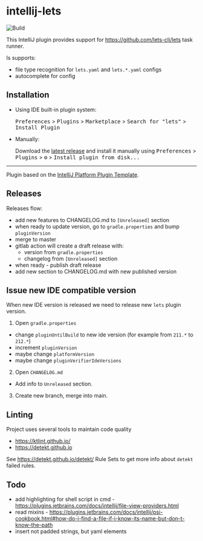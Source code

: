 # intellij-lets

![Build](https://github.com/lets-cli/intellij-lets/workflows/Build/badge.svg)

<!-- Plugin description -->
This IntelliJ plugin provides support for https://github.com/lets-cli/lets task runner.

Is supports:

- file type recognition for `lets.yaml` and `lets.*.yaml` configs
- autocomplete for config

<!-- Plugin description end -->

## Installation

- Using IDE built-in plugin system:
  
  <kbd>Preferences</kbd> > <kbd>Plugins</kbd> > <kbd>Marketplace</kbd> > <kbd>Search for "lets"</kbd> >
  <kbd>Install Plugin</kbd>
  
- Manually:

  Download the [latest release](https://github.com/lets-cli/intellij-lets/releases/latest) and install it manually using
  <kbd>Preferences</kbd> > <kbd>Plugins</kbd> > <kbd>⚙️</kbd> > <kbd>Install plugin from disk...</kbd>

---
Plugin based on the [IntelliJ Platform Plugin Template](https://github.com/JetBrains/intellij-platform-plugin-template).

## Releases

Releases flow:

- add new features to CHANGELOG.md to `[Unreleased]` section 
- when ready to update version, go to `gradle.properties` and bump `pluginVersion`
- merge to master
- gitlab action will create a draft release with:
    - version from `gradle.properties`
    - changelog from `[Unreleased]` section
- when ready - publish draft release
- add new section to CHANGELOG.md with new published version

## Issue new IDE compatible version

When new IDE version is released we need to release new `lets` plugin version.

1. Open `gradle.properties`
  - change `pluginUntilBuild` to new ide version (for example from `211.*` to `212.*`)
  - increment `pluginVersion`
  - maybe change `platformVersion`
  - maybe change `pluginVerifierIdeVersions`
2. Open `CHANGELOG.md`
  - Add info to `Unreleased` section.
3. Create new branch, merge into main.

## Linting

Project uses several tools to maintain code quality
- https://ktlint.github.io/
- https://detekt.github.io

See https://detekt.github.io/detekt/ Rule Sets to get more info about `detekt` failed rules.

## Todo

- add highlighting for shell script in cmd - https://plugins.jetbrains.com/docs/intellij/file-view-providers.html
- read mixins - https://plugins.jetbrains.com/docs/intellij/psi-cookbook.html#how-do-i-find-a-file-if-i-know-its-name-but-don-t-know-the-path
- insert not padded strings, but yaml elements